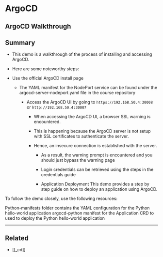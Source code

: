 # ArgoCD

## ArgoCD Walkthrough

## Summary

- This demo is a walkthrough of the process of installing and accessing ArgoCD.

- Here are some noteworthy steps:

- Use the official ArgoCD install page

  - The YAML manifest for the NodePort service can be found under the argocd-server-nodeport.yaml file in the course repository

    - Access the ArgoCD UI by going to `https://192.168.50.4:30008` or `http://192.168.50.4:30007`

      - When accessing the ArgoCD UI, a browser SSL warning is encountered.
      - This is happening because the ArgoCD server is not setup with SSL certificates to authenticate the server.
      - Hence, an insecure connection is established with the server.

        - As a result, the warning prompt is encountered and you should just bypass the warning page

        - Login credentials can be retrieved using the steps in the credentials guide
        - Application Deployment
          This demo provides a step by step guide on how to deploy an application using ArgoCD.

To follow the demo closely, use the following resources:

Python-manifests folder contains the YAML configuration for the Python hello-world application
argocd-python manifest for the Application CRD to used to deploy the Python hello-world application

---

## Related

- [[_cd]]
